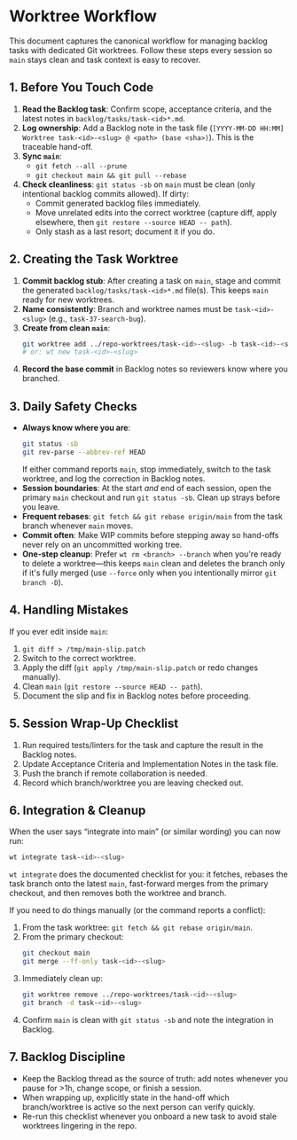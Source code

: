 # Worktree Workflow

This document captures the canonical workflow for managing backlog tasks with dedicated Git worktrees. Follow these steps every session so `main` stays clean and task context is easy to recover.

## 1. Before You Touch Code

1. **Read the Backlog task**: Confirm scope, acceptance criteria, and the latest notes in `backlog/tasks/task-<id>*.md`.
2. **Log ownership**: Add a Backlog note in the task file (`[YYYY-MM-DD HH:MM] Worktree task-<id>-<slug> @ <path> (base <sha>)`). This is the traceable hand-off.
3. **Sync `main`**:
   - `git fetch --all --prune`
   - `git checkout main && git pull --rebase`
4. **Check cleanliness**: `git status -sb` on `main` must be clean (only intentional backlog commits allowed). If dirty:
   - Commit generated backlog files immediately.
   - Move unrelated edits into the correct worktree (capture diff, apply elsewhere, then `git restore --source HEAD -- path`).
   - Only stash as a last resort; document it if you do.

## 2. Creating the Task Worktree

1. **Commit backlog stub**: After creating a task on `main`, stage and commit the generated `backlog/tasks/task-<id>*.md` file(s). This keeps `main` ready for new worktrees.
2. **Name consistently**: Branch and worktree names must be `task-<id>-<slug>` (e.g., `task-37-search-bug`).
3. **Create from clean `main`**:
   ```bash
   git worktree add ../repo-worktrees/task-<id>-<slug> -b task-<id>-<slug>
   # or: wt new task-<id>-<slug>
   ```
4. **Record the base commit** in Backlog notes so reviewers know where you branched.

## 3. Daily Safety Checks

- **Always know where you are**:
  ```bash
  git status -sb
  git rev-parse --abbrev-ref HEAD
  ```
  If either command reports `main`, stop immediately, switch to the task worktree, and log the correction in Backlog notes.
- **Session boundaries**: At the start *and* end of each session, open the primary `main` checkout and run `git status -sb`. Clean up strays before you leave.
- **Frequent rebases**: `git fetch && git rebase origin/main` from the task branch whenever `main` moves.
- **Commit often**: Make WIP commits before stepping away so hand-offs never rely on an uncommitted working tree.
- **One-step cleanup**: Prefer `wt rm <branch> --branch` when you're ready to delete a worktree—this keeps `main` clean and deletes the branch only if it's fully merged (use `--force` only when you intentionally mirror `git branch -D`).

## 4. Handling Mistakes

If you ever edit inside `main`:
1. `git diff > /tmp/main-slip.patch`
2. Switch to the correct worktree.
3. Apply the diff (`git apply /tmp/main-slip.patch` or redo changes manually).
4. Clean `main` (`git restore --source HEAD -- path`).
5. Document the slip and fix in Backlog notes before proceeding.

## 5. Session Wrap-Up Checklist

1. Run required tests/linters for the task and capture the result in the Backlog notes.
2. Update Acceptance Criteria and Implementation Notes in the task file.
3. Push the branch if remote collaboration is needed.
4. Record which branch/worktree you are leaving checked out.

## 6. Integration & Cleanup

When the user says “integrate into main” (or similar wording) you can now run:

```bash
wt integrate task-<id>-<slug>
```

`wt integrate` does the documented checklist for you: it fetches, rebases the task branch onto the latest `main`, fast-forward merges from the primary checkout, and then removes both the worktree and branch.

If you need to do things manually (or the command reports a conflict):

1. From the task worktree: `git fetch && git rebase origin/main`.
2. From the primary checkout:
   ```bash
   git checkout main
   git merge --ff-only task-<id>-<slug>
   ```
3. Immediately clean up:
   ```bash
   git worktree remove ../repo-worktrees/task-<id>-<slug>
   git branch -d task-<id>-<slug>
   ```
4. Confirm `main` is clean with `git status -sb` and note the integration in Backlog.

## 7. Backlog Discipline

- Keep the Backlog thread as the source of truth: add notes whenever you pause for >1h, change scope, or finish a session.
- When wrapping up, explicitly state in the hand-off which branch/worktree is active so the next person can verify quickly.
- Re-run this checklist whenever you onboard a new task to avoid stale worktrees lingering in the repo.
